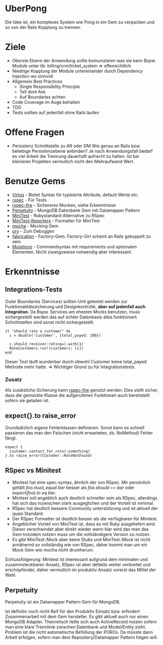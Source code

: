 # UberPong

Die Idee ist, ein komplexes System wie Pong in ein Gem zu verpacken und so von der Rails Kopplung zu trennen.


# Ziele

- Oberste Ebene der Anwendung sollte komunizieren was sie kann
  Bspw. Module unter lib: billing/crm/ticket_system => offensichtlich
- Niedrige Kopplung der Module untereinander durch Dependency Injection wo sinnvoll
- Allgemein Best Practices
  - Single Responsibility Principle
  - Tell dont Ask
  - Auf Boundaries achten
- Code Coverage im Auge behalten
- TDD
- Tests sollten auf jedenfall ohne Rails laufen


# Offene Fragen

- Persistenz Schnittstelle zu AR oder DM
  Wie genau an Rails bzw. beliebige Persistenzebene anbinden? Je nach Anwendungsfall bedarf es viel Arbeit die Trennung dauerhaft aufrecht zu halten. Ist bei kleineren Projekten vermutlich nicht den Mehraufwand Wert.

# Benutze Gems

- [Virtus](https://github.com/solnic/virtus) - Bietet Syntax für typisierte Attribute, default Werte etc.
- [rspec](http://rspec.info/) - Für Tests
- [rspec-fire](https://github.com/xaviershay/rspec-fire) - Sichereres Mocken, siehe Erkenntnisse
- [Perpetuity](https://github.com/jgaskins/perpetuity) - MongoDB Datenbank Gem mit Datamapper Pattern
- [MiniTest](https://github.com/seattlerb/minitest) - Rubystandard Alternative zu RSpec
- [MiniTest-Reporters](https://github.com/CapnKernul/minitest-reporters) - Formatter für MiniTest
- [mocha](https://github.com/freerange/mocha) - Mocking Gem
- [pry](https://github.com/pry/pry) - Zum Debuggen
- [fabrication](http://www.fabricationgem.org/) - Factory-Gem. Factory-Girl scheint an Rails gekoppelt zu sein.
- [Mutations](https://github.com/cypriss/mutations) - Commandsyntax mit requirements und optionalen Elementen. Nicht zwangsweise notwendig aber interessant.






# Erkenntnisse

## Integrations-Tests

Outer Boundaries (Services) sollten Unit getestet werden zur Funktionalitätssicherung und Designkontrolle, __aber auf jedenfall auch Integration__. Da Bspw. Services am ehesten Mocks benutzen, muss sichergestellt werden das auf echter Datenbasis alles funktioniert. Schnittstellen sind sonst nicht sichergestellt.

    it "should rate a customer" do
      c = double('Customer', {total_payed: 100})

      c.should_receive(:rating=).with(1)
      RateCustomers.run!(customers: [c])
    end

Dieser Test läuft wunderbar durch obwohl Customer keine total_payed Methode mehr hatte. => Wichtiger Grund zu für Integrationstests.

### Zusatz

Als zusätzliche Sicherung kann [rspec-fire](https://github.com/xaviershay/rspec-fire) genutzt werden. Dies stellt sicher, dass die gemockte Klasse die aufgerufenen Funktionen auch bereitstellt sofern sie geladen ist.

## expect{}.to raise_error

Grundsätzlich eigene Fehlerklassen definieren. Sonst kann es schnell passieren das man den Falschen (nicht erwarteten, zb. NoMethod) Fehler fängt.

    expect {
      customer.contact_for_role(:something)
    }.to raise_error(Customer::RoleNotFound)

## RSpec vs Minitest

- Minitest hat eine spec-syntax, ähnlich der von RSpec. Mir persönlich gefällt _foo.must_equal bar_ besser als _foo.should == bar_ oder _expect(foo).to eq bar_.
- Minitest soll angeblich auch deutlich schneller sein als RSpec, allerdings hat sich das inzwischen stark ausgeglichen und der Vorteil ist minimal.
- RSpec hat deutlich bessere Community unterstützung und ist aktuell der quasi Standard.
- Der RSpec Formatter ist deutlich besser als die verfügbaren für Minitest.
- Angeblicher Vorteil von MiniTest ist, dass es mit Ruby ausgeliefert wird. Dieser verschwindet aber direkt wieder wenn klar wird das man das Gem trotzdem nutzen muss um die vollständigere Version zu nutzen.
- Es gibt MiniTest::Mock aber keine Stubs und MiniTest::Mock ist nicht annähernd so vollständig wie von RSpec, daher kommt man um ein Mock Gem wie mocha nicht drumherum.

Schlussfolgerung: Minitest ist interessant aufgrund dem minimalen und zusammsteckbaren Ansatz, RSpec ist aber defakto weiter verbreitet und erschöpfender, daher vermutlich im produktiv Ansatz vorerst das Mittel der Wahl.

## Perpetuity

Perpetuity ist ein Datamapper Pattern Gem für MongoDB.

Ist definitiv noch nicht Reif für den Produktiv Einsatz bzw. erfordert Zusammenarbeit mit dem Gem hersteller. Es gibt aktuell auch nur einen  MongoDB Adapter. Theoretisch ließe sich auch ActiveRecord nutzen sofern man eine klare Trennlinie zwischen Datenbank und Model/Entity zieht. Problem ist die nicht automatische Befüllung der POROs. Da müsste dann Arbeit erfolgen, sofern man dem Repository/Datamapper Pattern folgen will.